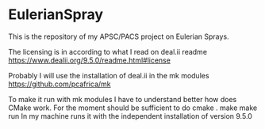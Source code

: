 # EulerianSpray
This is the repository of my APSC/PACS project on Eulerian Sprays.

The licensing is in according to what I read on deal.ii readme https://www.dealii.org/9.5.0/readme.html#license

Probably I will use the installation of deal.ii in the mk modules https://github.com/pcafrica/mk

To make it run with mk modules I have to understand better how does CMake work.
For the moment should be sufficient to do
cmake .
make
make run
In my machine runs it with the independent installation of version 9.5.0